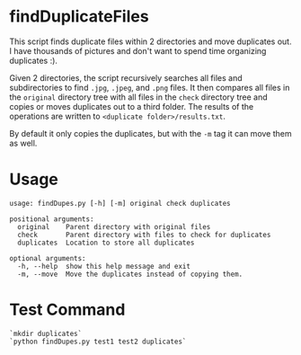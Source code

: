 # findDuplicateFiles

This script finds duplicate files within 2 directories and move duplicates out. I have thousands of pictures and don't want to spend time organizing duplicates :).

Given 2 directories, the script recursively searches all files and subdirectories to find `.jpg`, `.jpeg`, and `.png` files. It then compares all files in the `original` directory tree with all files in the `check` directory tree and copies or moves duplicates out to a third folder. The results of the operations are written to `<duplicate folder>/results.txt`. 

By default it only copies the duplicates, but with the `-m` tag it can move them as well.

# Usage

    usage: findDupes.py [-h] [-m] original check duplicates

    positional arguments:
      original    Parent directory with original files
      check       Parent directory with files to check for duplicates
      duplicates  Location to store all duplicates

    optional arguments:
      -h, --help  show this help message and exit
      -m, --move  Move the duplicates instead of copying them.

# Test Command

	`mkdir duplicates`
	`python findDupes.py test1 test2 duplicates`
